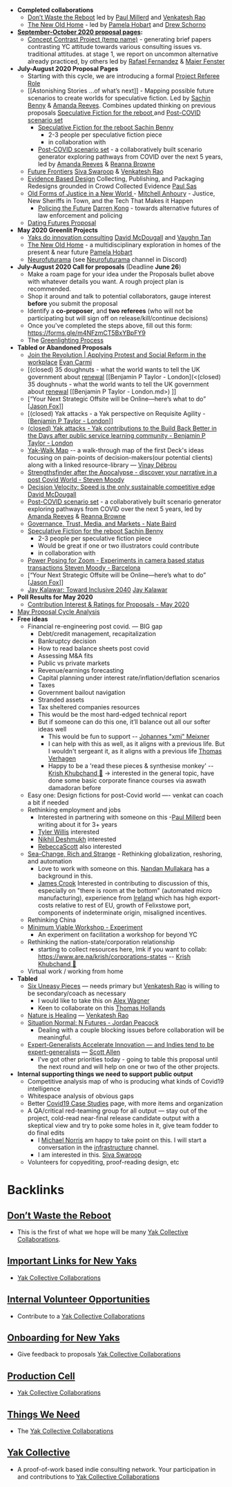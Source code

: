 - **Completed collaborations**
    - [Don’t Waste the Reboot](<Don’t Waste the Reboot.md>) led by [Paul Millerd](<Paul Millerd.md>) and [Venkatesh Rao](<Venkatesh Rao.md>)
    - [The New Old Home](<The New Old Home.md>) - led by  [Pamela Hobart](<Pamela Hobart.md>) and [Drew Schorno](<Drew Schorno.md>)
- **[September-October 2020 proposal pages](<September-October 2020 proposal pages.md>):**
    - [Concept Contrast Project (temp name)](<Concept Contrast Project (temp name).md>) - generating brief papers contrasting YC attitude towards various consulting issues vs. traditional attitudes. at stage 1, we report on uncommon alternative already practiced, by others led by [Rafael Fernandez](<Rafael Fernandez.md>) & [Maier Fenster](<Maier Fenster.md>)
- **July-August 2020 Proposal Pages**
    - Starting with this cycle, we are introducing a formal [Project Referee Role](<Project Referee Role.md>)
    - [[Astonishing Stories
...of what’s next]] - Mapping possible future scenarios to create worlds for speculative fiction. Led by [Sachin Benny](<Sachin Benny.md>) & [Amanda Reeves](<Amanda Reeves.md>). Combines updated thinking on previous proposals [Speculative Fiction for the reboot ](<Speculative Fiction for the reboot .md>) and [Post-COVID scenario set](<Post-COVID scenario set.md>)
        - [Speculative Fiction for the reboot ](<Speculative Fiction for the reboot .md>) [Sachin Benny](<Sachin Benny.md>)
            - 2-3 people per speculative fiction piece
            - in collaboration with
        - [Post-COVID scenario set](<Post-COVID scenario set.md>) - a collaboratively built scenario generator exploring pathways from COVID over the next 5 years, led by [Amanda Reeves](<Amanda Reeves.md>) & [Reanna Browne](<Reanna Browne.md>)
    - [Future Frontiers](<Future Frontiers.md>) [Siva Swaroop](<Siva Swaroop.md>) & [Venkatesh Rao](<Venkatesh Rao.md>) 
    - [Evidence Based Design](<Evidence Based Design.md>) Collecting, Publishing, and Packaging Redesigns grounded in Crowd Collected Evidence [Paul Sas](<Paul Sas.md>)
    - [Old Forms of Justice in a New World ](<Old Forms of Justice in a New World .md>) - [Mitchell Anhoury](<Mitchell Anhoury.md>) - Justice, New Sheriffs in Town, and the Tech That Makes it Happen
        - [Policing the Future](<Policing the Future.md>) [Darren Kong](<Darren Kong.md>) - towards alternative futures of law enforcement and policing
    - [Dating Futures Proposal](<Dating Futures Proposal.md>)
- **May 2020 Greenlit Projects**
    - [Yaks do innovation consulting](<Yaks do innovation consulting.md>) [David McDougall](<David McDougall.md>) and [Vaughn Tan](<Vaughn Tan.md>) 
    - [The New Old Home](<The New Old Home.md>) - a multidisciplinary exploration in homes of the present & near future  [Pamela Hobart](<Pamela Hobart.md>)
    - [Neurofuturama](<Neurofuturama.md>) (see [Neurofuturama](<Neurofuturama.md>) channel in Discord)
- **July-August 2020 Call for proposals** (Deadline **June 26**)
    - Make a roam page for your idea under the Proposals bullet above with whatever details you want. A rough project plan is recommended.
    - Shop it around and talk to potential collaborators, gauge interest **before** you submit the proposal
    - Identify a **co-proposer**, and **two referees** (who will not be participating but will sign off on release/kill/continue decisions)
    - Once you've completed the steps above, fill out this form: https://forms.gle/m4NFzmCT5BxYBpFY9
    - The [Greenlighting Process](<Greenlighting Process.md>)
- **Tabled or Abandoned Proposals** 
    - [Join the Revolution | Applying Protest and Social Reform in the workplace](<Join the Revolution | Applying Protest and Social Reform in the workplace.md>) [Evan Carmi](<Evan Carmi.md>)
    - [(closed) 35 doughnuts - what the world wants to tell the UK government about [renewal](<renewal.md>) [[Benjamin P Taylor - London](<(closed) 35 doughnuts - what the world wants to tell the UK government about [renewal](<renewal.md>) [[Benjamin P Taylor - London.md>) ]]
    - [“Your Next Strategic Offsite will be Online—here’s what to do” [[Jason Fox](<“Your Next Strategic Offsite will be Online—here’s what to do” [[Jason Fox.md>)]]
    - [(closed) Yak attacks - a Yak perspective on Requisite Agility - [[Benjamin P Taylor - London](<(closed) Yak attacks - a Yak perspective on Requisite Agility - [[Benjamin P Taylor - London.md>)]]
    - [(closed) Yak attacks - Yak contributions to the Build Back Better in the Days after public service learning community - Benjamin P Taylor - London](<(closed) Yak attacks - Yak contributions to the Build Back Better in the Days after public service learning community - Benjamin P Taylor - London.md>)
    - [Yak-Walk Map](<Yak-Walk Map.md>) -- a walk-through map of the first Deck's ideas focusing on pain-points of decision-makers(our potential clients) along with a linked resource-library  — [Vinay Débrou](<Vinay Débrou.md>) 
    - [Strengthsfinder after the Apocalypse - discover your narrative in a post Covid World - Steven Moody](<Strengthsfinder after the Apocalypse - discover your narrative in a post Covid World - Steven Moody.md>)
    - [Decision Velocity: Speed is the only sustainable competitive edge](<Decision Velocity: Speed is the only sustainable competitive edge.md>) [David McDougall](<David McDougall.md>)
    - [Post-COVID scenario set](<Post-COVID scenario set.md>) - a collaboratively built scenario generator exploring pathways from COVID over the next 5 years, led by [Amanda Reeves](<Amanda Reeves.md>) & [Reanna Browne](<Reanna Browne.md>)
    - [Governance, Trust, Media, and Markets - Nate Baird](<Governance, Trust, Media, and Markets - Nate Baird.md>)
    - [Speculative Fiction for the reboot ](<Speculative Fiction for the reboot .md>) [Sachin Benny](<Sachin Benny.md>)
        - 2-3 people per speculative fiction piece
        - Would be great if one or two illustrators could contribute 
        - in collaboration with
    - [Power Posing for Zoom - Experiments in camera based status transactions ](<Power Posing for Zoom - Experiments in camera based status transactions .md>) [Steven Moody - Barcelona](<Steven Moody - Barcelona.md>)
    - [“Your Next Strategic Offsite will be Online—here’s what to do” [[Jason Fox](<“Your Next Strategic Offsite will be Online—here’s what to do” [[Jason Fox.md>)]]
    - [Jay Kalawar: Toward Inclusive 2040](<Jay Kalawar: Toward Inclusive 2040.md>) [Jay Kalawar](<Jay Kalawar.md>)
- **Poll Results for May 2020**
    - [Contribution Interest & Ratings for Proposals - May 2020](<Contribution Interest & Ratings for Proposals - May 2020.md>)
- [May Proposal Cycle Analysis](<May Proposal Cycle Analysis.md>)
- **Free ideas**
    - Financial re-engineering post covid. — BIG gap
        - Debt/credit management, recapitalization
        - Bankruptcy decision
        - How to read balance sheets post covid
        - Assessing M&A fits
        - Public vs private markets
        - Revenue/earnings forecasting
        - Capital planning under interest rate/inflation/deflation scenarios
        - Taxes
        - Government bailout navigation
        - Stranded assets
        - Tax sheltered companies resources
        - This would be the most hard-edged technical report
        - But if someone can do this one, it’ll balance out all our softer ideas well
            - This would be fun to support -- [Johannes "xmj" Meixner](<Johannes "xmj" Meixner.md>)
            - I can help with this as well, as it aligns with a previous life. But I wouldn't sergeant it, as it aligns with a previous life [Thomas Verhagen](<Thomas Verhagen.md>)
            - Happy to be a 'read these pieces & synthesise monkey' -- [Krish Khubchand 🎈](<Krish Khubchand 🎈.md>) -> interested in the general topic, have done some basic corporate finance courses via aswath damadoran before
    - Easy one: Design fictions for post-Covid world —- venkat can coach a bit if needed 
    - Rethinking employment and jobs
        - Interested in partnering with someone on this -[Paul Millerd](<Paul Millerd.md>) been writing about it for 3+ years
        - [Tyler Willis](<Tyler Willis.md>) interested
        - [Nikhil Deshmukh](<Nikhil Deshmukh.md>) interested
        - [RebeccaScott](<RebeccaScott.md>) also interested
    - [Sea-Change, Rich and Strange](<Sea-Change, Rich and Strange.md>) - Rethinking globalization, reshoring, and automation
        - Love to work with someone on this. [Nandan Mullakara](<Nandan Mullakara.md>) has a background in this.
        - [James Crook](<James Crook.md>) Interested in contributing to discussion of this, especially on "there is room at the bottom" (automated micro manufacturing), experience from [Ireland](<Ireland.md>) which has high export-costs relative to rest of EU, growth of Felixstowe port, components of indeterminate origin, misaligned incentives. 
    - Rethinking China
    - [Minimum Viable Workshop  - Experiment](<Minimum Viable Workshop  - Experiment.md>)
        - An experiment on facilitation a workshop for beyond YC
    - Rethinking the nation-state/corporation relationship
        - starting to collect resources here, lmk if you want to collab: https://www.are.na/krish/corporations-states -- [Krish Khubchand 🎈](<Krish Khubchand 🎈.md>)
    - Virtual work / working from home
- **Tabled**
    - [Six Uneasy Pieces](<Six Uneasy Pieces.md>) — needs primary but [Venkatesh Rao](<Venkatesh Rao.md>) is willing to be secondary/coach as necessary
        - I would like to take this on [Alex Wagner](<Alex Wagner.md>)
        - Keen to collaborate on this [Thomas Hollands](<Thomas Hollands.md>)
    - [Nature is Healing](<Nature is Healing.md>) — [Venkatesh Rao](<Venkatesh Rao.md>)
    - [Situation Normal: N Futures - Jordan Peacock](<Situation Normal: N Futures - Jordan Peacock.md>)
        - Dealing with a couple blocking issues before collaboration will be meaningful.
    - [Expert-Generalists Accelerate Innovation — and Indies tend to be expert-generalists](<Expert-Generalists Accelerate Innovation — and Indies tend to be expert-generalists.md>) — [Scott Allen](<Scott Allen.md>)
        - I've got other priorities today - going to table this proposal until the next round and will help on one or two of the other projects.
- **Internal supporting things we need to support public output**
    - Competitive analysis map of who is producing what kinds of Covid19 intelligence
    - Whitespace analysis of obvious gaps
    - Better [Covid19 Case Studies](<Covid19 Case Studies.md>) page, with more items and organization
    - A QA/critical red-teaming group for all output — stay out of the project, cold-read near-final release candidate output with a skeptical view and try to poke some holes in it, give team fodder to do final edits
        - I [Michael Norris](<Michael Norris.md>) am happy to take point on this. I will start a conversation in the [infrastructure](<infrastructure.md>) channel.  
        - I am interested in this. [Siva Swaroop](<Siva Swaroop.md>)
    - Volunteers for copyediting, proof-reading design, etc

# Backlinks
## [Don’t Waste the Reboot](<Don’t Waste the Reboot.md>)
- This is the first of what we hope will be many [Yak Collective Collaborations](<Yak Collective Collaborations.md>).

## [Important Links for New Yaks](<Important Links for New Yaks.md>)
- [Yak Collective Collaborations](<Yak Collective Collaborations.md>)

## [Internal Volunteer Opportunities](<Internal Volunteer Opportunities.md>)
- Contribute to a [Yak Collective Collaborations](<Yak Collective Collaborations.md>)

## [Onboarding for New Yaks](<Onboarding for New Yaks.md>)
- Give feedback to proposals [Yak Collective Collaborations](<Yak Collective Collaborations.md>)

## [Production Cell](<Production Cell.md>)
- [Yak Collective Collaborations](<Yak Collective Collaborations.md>)

## [Things We Need](<Things We Need.md>)
- The [Yak Collective Collaborations](<Yak Collective Collaborations.md>)

## [Yak Collective](<Yak Collective.md>)
- A proof-of-work based indie consulting network. Your participation in and contributions to [Yak Collective Collaborations](<Yak Collective Collaborations.md>)

